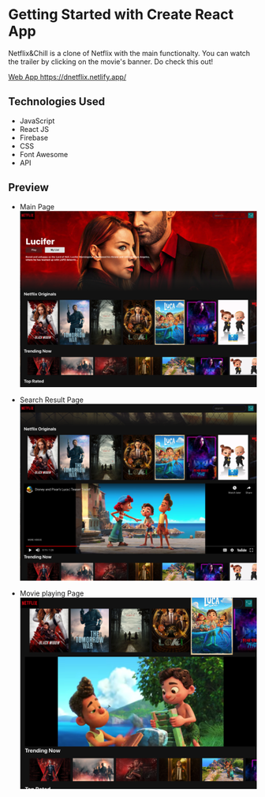 # Getting Started with Create React App

Netflix&Chill is a clone of Netflix with the main functionalty. You can watch the trailer by clicking on the movie's banner. Do check this out!

[Web App ](https://dnetflix.netlify.app/)
https://dnetflix.netlify.app/

## Technologies Used

- JavaScript
- React JS
- Firebase
- CSS
- Font Awesome
- API

## Preview

- Main Page
  ![Home](https://raw.githubusercontent.com/electrone901/netflix-clone/main/src/images/home.png 'Home')

- Search Result Page
  ![Searching and playing a movie](https://raw.githubusercontent.com/electrone901/netflix-clone/main/src/images/movie-trailer.png 'Home')

* Movie playing Page
  ![Movie playing ](https://raw.githubusercontent.com/electrone901/netflix-clone/main/src/images/trailer.png 'Home')
